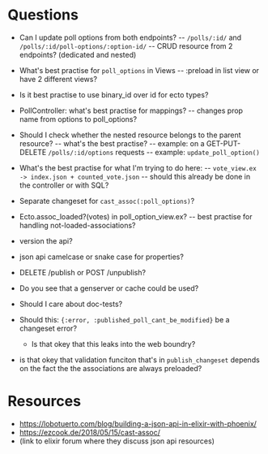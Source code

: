 # Questions

- Can I update poll options from both endpoints?
  -- `/polls/:id/` and `/polls/:id/poll-options/:option-id/`
  -- CRUD resource from 2 endpoints? (dedicated and nested)

- What's best practise for `poll_options` in Views
  -- :preload in list view or have 2 different views?

- Is it best practise to use binary_id over id for ecto types?

- PollController: what's best practise for mappings?
  -- changes prop name from options to poll_options?

- Should I check whether the nested resource belongs to the parent resource?
  -- what's the best practise?
  -- example: on a GET-PUT-DELETE `/polls/:id/options` requests
  -- example: `update_poll_option()`

- What's the best practise for what I'm trying to do here:
  -- `vote_view.ex -> index.json + counted_vote.json`
  -- should this already be done in the controller or with SQL?

- Separate changeset for `cast_assoc(:poll_options)`?

- Ecto.assoc_loaded?(votes) in poll_option_view.ex?
  -- best practise for handling not-loaded-associations?

- version the api?

- json api camelcase or snake case for properties?

- DELETE /publish or POST /unpublish?

- Do you see that a genserver or cache could be used?

- Should I care about doc-tests?

- Should this: `{:error, :published_poll_cant_be_modified}` be a changeset error?

  - Is that okey that this leaks into the web boundry?

- is that okey that validation funciton that's in `publish_changeset` depends on the fact the the associations are always preloaded?

# Resources

- https://lobotuerto.com/blog/building-a-json-api-in-elixir-with-phoenix/
- https://ezcook.de/2018/05/15/cast-assoc/
- (link to elixir forum where they discuss json api resources)
